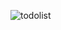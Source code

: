 ![todolist](https://github.com/matthias2003/todoList/assets/56407111/1983c501-3455-43a4-93ba-a54fa09aac5a)
